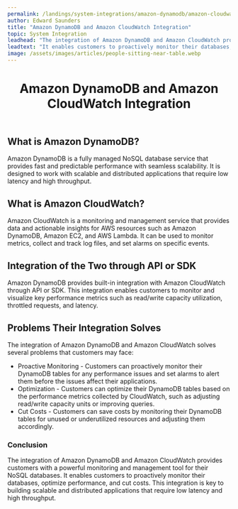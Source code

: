 ```yaml
---
permalink: /landings/system-integrations/amazon-dynamodb/amazon-cloudwatch
author: Edward Saunders
title: "Amazon DynamoDB and Amazon CloudWatch Integration"
topic: System Integration
leadhead: "The integration of Amazon DynamoDB and Amazon CloudWatch provides customers with a powerful monitoring and management tool for their NoSQL databases"
leadtext: "It enables customers to proactively monitor their databases, optimize performance, and cut costs. This integration is key to building scalable and distributed applications that require low latency and high throughput."
image: /assets/images/articles/people-sitting-near-table.webp
---
```

<div class="arttext">    <header>
      <h1>Amazon DynamoDB and Amazon CloudWatch Integration</h1>
    </header>
    <section>
      <h2>What is Amazon DynamoDB?</h2>
      <p>Amazon DynamoDB is a fully managed NoSQL database service that provides fast and predictable performance with seamless scalability. It is designed to work with scalable and distributed applications that require low latency and high throughput.</p>
    </section>
    <section>
      <h2>What is Amazon CloudWatch?</h2>
      <p>Amazon CloudWatch is a monitoring and management service that provides data and actionable insights for AWS resources such as Amazon DynamoDB, Amazon EC2, and AWS Lambda. It can be used to monitor metrics, collect and track log files, and set alarms on specific events.</p>
    </section>
    <section>
      <h2>Integration of the Two through API or SDK</h2>
      <p>Amazon DynamoDB provides built-in integration with Amazon CloudWatch through API or SDK. This integration enables customers to monitor and visualize key performance metrics such as read/write capacity utilization, throttled requests, and latency.</p>
    </section>
    <section>
      <h2>Problems Their Integration Solves</h2>
      <p>The integration of Amazon DynamoDB and Amazon CloudWatch solves several problems that customers may face:</p>
      <ul>
        <li>Proactive Monitoring - Customers can proactively monitor their DynamoDB tables for any performance issues and set alarms to alert them before the issues affect their applications.</li>
        <li>Optimization - Customers can optimize their DynamoDB tables based on the performance metrics collected by CloudWatch, such as adjusting read/write capacity units or improving queries.</li>
        <li>Cut Costs - Customers can save costs by monitoring their DynamoDB tables for unused or underutilized resources and adjusting them accordingly.</li>
      </ul>
    </section>
    <footer>
      <h3>Conclusion</h3>
      <p>The integration of Amazon DynamoDB and Amazon CloudWatch provides customers with a powerful monitoring and management tool for their NoSQL databases. It enables customers to proactively monitor their databases, optimize performance, and cut costs. This integration is key to building scalable and distributed applications that require low latency and high throughput.</p>
    </footer>
</div>
